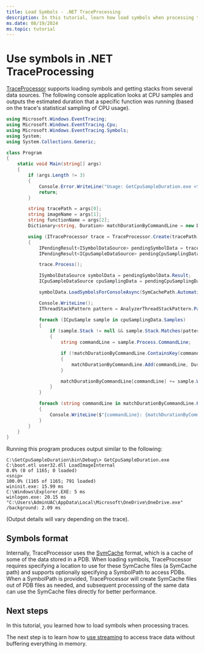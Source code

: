 ```yaml
---
title: Load Symbols - .NET TraceProcessing
description: In this tutorial, learn how load symbols when processing traces.
ms.date: 08/19/2024
ms.topic: tutorial
---
```


# Use symbols in .NET TraceProcessing

[TraceProcessor](/dotnet/api/microsoft.windows.eventtracing.traceprocessor) supports loading symbols and getting stacks from several data sources. The following console application looks at CPU samples and outputs the estimated duration that a specific function was running (based on the trace's statistical sampling of CPU usage).

```csharp
using Microsoft.Windows.EventTracing;
using Microsoft.Windows.EventTracing.Cpu;
using Microsoft.Windows.EventTracing.Symbols;
using System;
using System.Collections.Generic;

class Program
{
    static void Main(string[] args)
    {
        if (args.Length != 3)
        {
            Console.Error.WriteLine("Usage: GetCpuSampleDuration.exe <trace.etl> <imageName> <functionName>");
            return;
        }

        string tracePath = args[0];
        string imageName = args[1];
        string functionName = args[2];
        Dictionary<string, Duration> matchDurationByCommandLine = new Dictionary<string, Duration>();

        using (ITraceProcessor trace = TraceProcessor.Create(tracePath))
        {
            IPendingResult<ISymbolDataSource> pendingSymbolData = trace.UseSymbols();
            IPendingResult<ICpuSampleDataSource> pendingCpuSamplingData = trace.UseCpuSamplingData();

            trace.Process();

            ISymbolDataSource symbolData = pendingSymbolData.Result;
            ICpuSampleDataSource cpuSamplingData = pendingCpuSamplingData.Result;

            symbolData.LoadSymbolsForConsoleAsync(SymCachePath.Automatic, SymbolPath.Automatic).GetAwaiter().GetResult();

            Console.WriteLine();
            IThreadStackPattern pattern = AnalyzerThreadStackPattern.Parse($"{imageName}!{functionName}");

            foreach (ICpuSample sample in cpuSamplingData.Samples)
            {
                if (sample.Stack != null && sample.Stack.Matches(pattern))
                {
                    string commandLine = sample.Process.CommandLine;

                    if (!matchDurationByCommandLine.ContainsKey(commandLine))
                    {
                        matchDurationByCommandLine.Add(commandLine, Duration.Zero);
                    }

                    matchDurationByCommandLine[commandLine] += sample.Weight;
                }
            }

            foreach (string commandLine in matchDurationByCommandLine.Keys)
            {
                Console.WriteLine($"{commandLine}: {matchDurationByCommandLine[commandLine]}");
            }
        }
    }
}
```

Running this program produces output similar to the following:

```shell
C:\GetCpuSampleDuration\bin\Debug\> GetCpuSampleDuration.exe C:\boot.etl user32.dll LoadImageInternal
0.0% (0 of 1165; 0 loaded)
<snip>
100.0% (1165 of 1165; 791 loaded)
wininit.exe: 15.99 ms
C:\Windows\Explorer.EXE: 5 ms
winlogon.exe: 20.15 ms
"C:\Users\AdminUAC\AppData\Local\Microsoft\OneDrive\OneDrive.exe" /background: 2.09 ms
```

(Output details will vary depending on the trace).

## Symbols format

Internally, TraceProcessor uses the [SymCache](/windows-hardware/test/wpt/loading-symbols#symcache-path) format, which is a cache of some of the data stored in a PDB. When loading symbols, TraceProcessor requires specifying a location to use for these SymCache files (a SymCache path) and supports optionally specifying a SymbolPath to access PDBs. When a SymbolPath is provided, TraceProcessor will create SymCache files out of PDB files as needed, and subsequent processing of the same data can use the SymCache files directly for better performance.

## Next steps

In this tutorial, you learned how to load symbols when processing traces.

The next step is to learn how to [use streaming](streaming.md) to access trace data without buffering everything in memory.